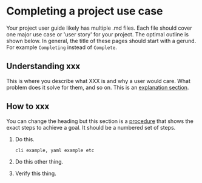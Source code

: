 # Completing a project use case

Your project user guide likely has multiple .md files.
Each file should cover one major use case or 'user story' for your project.
The optimal outline is shown below.
In general, the title of these pages should start with a gerund.
For example `Completing` instead of `Complete`.

## Understanding xxx

This is where you describe what XXX is and why a user would care.
What problem does it solve for them, and so on.
This is an [explanation section](https://diataxis.fr/explanation/).

## How to xxx

You can change the heading but this section is a [procedure](https://diataxis.fr/how-to-guides/) that shows the exact steps to achieve a goal.
It should be a numbered set of steps.

1. Do this.

   ```bash
   cli example, yaml example etc
   ```

2. Do this other thing.

3. Verify this thing.
